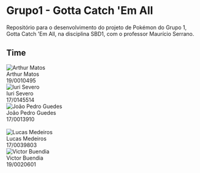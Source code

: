 # Grupo1 - Gotta Catch 'Em All
Repositório para o desenvolvimento do projeto de Pokémon do Grupo 1, Gotta Catch 'Em All, na disciplina SBD1, com o professor Maurício Serrano.

## Time
<div class="container">
    <div class="row">
        <div class="col-sm container-img">
            <img src="https://github.com/Arthur-Gaudium.png" alt="Arthur Matos" class="img-thumbnail image">
            <div class="middle">
                <div class="text">
                    Arthur Matos <br/> 19/0010495
                </div>
            </div>
        </div>
        <div class="col-sm container-img">
            <img src="https://github.com/iurisevero.png" alt="Iuri Severo" class="img-thumbnail image">
            <div class="middle">
                <div class="text">
                    Iuri Severo <br/> 17/0145514
                </div>
            </div>
        </div>
        <div class="col-sm container-img">
            <img src="https://github.com/sudjoao.png" alt="João Pedro Guedes" class="img-thumbnail image">
            <div class="middle">
                <div class="text">
                    João Pedro Guedes <br/> 17/0013910
                </div>
            </div>
        </div>
    </div>
    <br/>
    <div class="row">
        <div class="col-sm container-img">
            <img src="https://github.com/medeiroslucas.png" alt="Lucas Medeiros" class="img-thumbnail image">
            <div class="middle">
                <div class="text">
                    Lucas Medeiros <br/>  17/0039803 
                </div>
            </div>
        </div>
        <div class="col-sm container-img">
            <img src="https://github.com/Victor-Buendia.png" alt="Victor Buendia" class="img-thumbnail image">
            <div class="middle">
                <div class="text">
                    Victor Buendia <br/> 19/0020601
                </div>
            </div>
        </div>
        <div class="col-sm container-img">
        </div>
    </div>
</div>